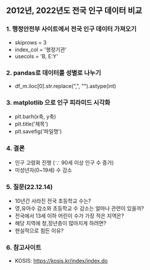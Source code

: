 ## 2012년, 2022년도 전국 인구 데이터 비교

### 1. 행정안전부 사이트에서 전국 인구 데이터 가져오기
  + skiprows = 3
  + index_col = '행정기관'
  + usecols = 'B, E:Y'
  
### 2. pandas로 데이터를 성별로 나누기
  + df_m.iloc[0].str.replace(",", "").astype(int)
 
### 3. matplotlib 으로 인구 피라미드 시각화
  + plt.barh(x축, y축)
  + plt.title('제목')
  + plt.savefig('파일명')

### 4. 결론
  + 인구 고령화 진행 (∵ 90세 이상 인구 수 증가)
  + 미성년자(0~19세) 수 감소

### 5. 질문(22.12.14)
  + 10년간 사라진 전국 초등학교 수는?
  + 영,유아수 감소와 초등학교 수 감소는 얼마나 관련이 있을까?
  + 전국에서 13세 이하 어린이 수가 가장 적은 지역은?
  + 해당 지역에 청,장년층이 많아지게 하려면?
  + 현실적으로 힘든 이유?

### 6. 참고사이트
  + KOSIS: https://kosis.kr/index/index.do
